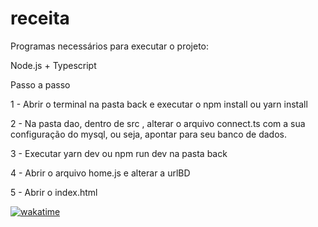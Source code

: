 # receita

Programas necessários para executar o projeto:

Node.js + Typescript

Passo a passo

1 - Abrir o terminal na pasta back e executar o npm install ou yarn install

2 - Na pasta dao, dentro de src , alterar o arquivo connect.ts com a sua configuração do mysql, ou seja, apontar para seu banco de dados.

3 - Executar yarn dev ou npm run dev na pasta back

4 - Abrir o arquivo home.js e alterar a urlBD

5 - Abrir o index.html

[![wakatime](https://wakatime.com/badge/github/LcsCamacho/receita.svg)](https://wakatime.com/badge/github/LcsCamacho/receita)
